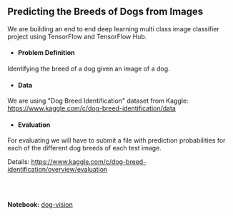 ## Predicting the Breeds of Dogs from Images

We are building an end to end deep learning multi class image classifier project using TensorFlow and TensorFlow Hub.

- #### Problem Definition
Identifying the breed of a dog given an image of a dog.

- #### Data
We are using "Dog Breed Identification" dataset from Kaggle: https://www.kaggle.com/c/dog-breed-identification/data

- #### Evaluation
For evaluating we will have to submit a file with prediction probabilities for each of the different dog breeds of each test image.

Details: https://www.kaggle.com/c/dog-breed-identification/overview/evaluation

<br>
<br>

**Notebook:** [dog-vision](https://nbviewer.jupyter.org/github/Naimul-Islam-Siam/Dog-Vision/blob/master/dog_vision.ipynb)